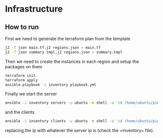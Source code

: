 # Infrastructure
## How to run

First we need to generate the terraform plan from the template

``` sh
j2 -f json main.tf.j2 regions.json > main.tf
j2 -f json summary.tmpl.j2 regions.json > summary.tmpl
```

Then we need to create the instances in each region and setup the packages on them

``` sh
terraform init
terraform apply
ansible-playbook -i inventory playbook.yml
```

Finally we start the server

``` sh
ansible -i inventory servers -u ubuntu -m shell -a 'cd /home/ubuntu/pingpong && sudo ./start_server.sh'
```

and the clients

``` sh
ansible -i inventory clients -u ubuntu -m shell -a 'cd /home/ubuntu/pingpong && sudo ./start_client.sh 54.66.47.233'
```

replacing the ip with whatever the server ip is (check the =inventory= file).
